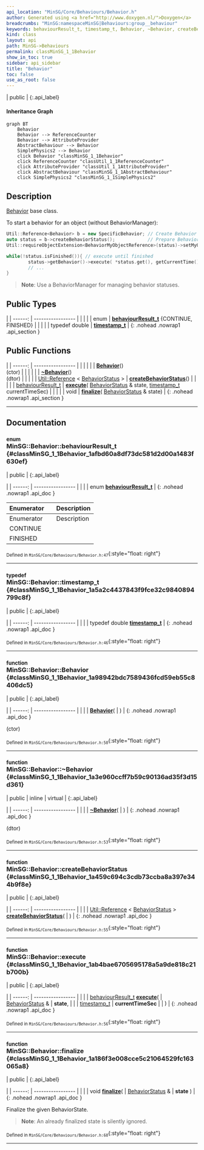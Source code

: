```yaml
---
api_location: "MinSG/Core/Behaviours/Behavior.h"
author: Generated using <a href="http://www.doxygen.nl/">Doxygen</a>
breadcrumbs: "MinSG:namespaceMinSG|Behaviours:group__behaviour"
keywords: behaviourResult_t, timestamp_t, Behavior, ~Behavior, createBehaviorStatus, execute, finalize, doPrepareBehaviorStatus, doBeforeInitialExecute, doExecute2, doFinalize
kind: class
layout: api
path: MinSG->Behaviours
permalink: classMinSG_1_1Behavior
show_in_toc: true
sidebar: api_sidebar
title: "Behavior"
toc: false
use_as_root: false
---
```


| public |
{:.api_label}

#### Inheritance Graph

```mermaid
graph BT
	Behavior
	Behavior --> ReferenceCounter
	Behavior --> AttributeProvider
	AbstractBehaviour --> Behavior
	SimplePhysics2 --> Behavior
	click Behavior "classMinSG_1_1Behavior"
	click ReferenceCounter "classUtil_1_1ReferenceCounter"
	click AttributeProvider "classUtil_1_1AttributeProvider"
	click AbstractBehaviour "classMinSG_1_1AbstractBehaviour"
	click SimplePhysics2 "classMinSG_1_1SimplePhysics2"
```

## Description



 [Behavior](classMinSG_1_1Behavior) base class.

To start a behavior for an object (without BehaviorManager):

```cpp
Util::Reference<Behavior> b = new SpecificBehavior; // Create Behavior object (can be used for several objects)
auto status = b->createBehaviorStatus();            // Prepare BehaviorStatus for animated object 
Util::requireObjectExtension<BehaviorMyObjectReference>(status)->setMyObject(myObject); // start behavior for the object

while(!status.isFinished()){ // execute until finished
        status->getBehavior()->execute( *status.get(), getCurrentTime() );
        // ...
}

```



> **Note**: Use a BehaviorManager for managing behavior statuses.






## Public Types

|
| ------: | ----------------- |
|  | |
| enum | **[behaviourResult_t](#classMinSG_1_1Behavior_1afbd60a8df73dc581d2d00a1483f630ef)** {CONTINUE, FINISHED} |
|  | |
| typedef double | **[timestamp_t](#classMinSG_1_1Behavior_1a5a2c4437843f9fce32c9840894799c8f)**  |
{: .nohead .nowrap1 .api_section }


## Public Functions

|
| ------: | ----------------- |
|  | |
|  | **[Behavior](#classMinSG_1_1Behavior_1a98942bdc7589436fcd59eb55c8406dc5)**() <br/> (ctor) |
|  | |
|  | **[~Behavior](#classMinSG_1_1Behavior_1a3e960ccff7b59c90136ad35f3d15d361)**() <br/> (dtor) |
|  | |
| [Util::Reference](classUtil_1_1Reference) < [BehaviorStatus](classMinSG_1_1BehaviorStatus) > | **[createBehaviorStatus](#classMinSG_1_1Behavior_1a459c694c3cdb73ccba8a397e344b9f8e)**() |
|  | |
| [behaviourResult_t](classMinSG_1_1Behavior#classMinSG_1_1Behavior_1afbd60a8df73dc581d2d00a1483f630ef) | **[execute](#classMinSG_1_1Behavior_1ab4bae6705695178a5a9de818c21b700b)**( [BehaviorStatus](classMinSG_1_1BehaviorStatus) & state,  [timestamp_t](classMinSG_1_1Behavior#classMinSG_1_1Behavior_1a5a2c4437843f9fce32c9840894799c8f)  currentTimeSec) |
|  | |
| void | **[finalize](#classMinSG_1_1Behavior_1a186f3e008cce5c21064529fc163065a8)**( [BehaviorStatus](classMinSG_1_1BehaviorStatus) & state) |
{: .nohead .nowrap1 .api_section }


-------------------------------------------------------------------

## Documentation

### <small>enum</small><br/> MinSG::Behavior::behaviourResult_t {#classMinSG_1_1Behavior_1afbd60a8df73dc581d2d00a1483f630ef}

| public |
{:.api_label}

|
| ------: | ----------------- |
|  |
| enum **[behaviourResult_t](#classMinSG_1_1Behavior_1afbd60a8df73dc581d2d00a1483f630ef)** |
{: .nohead .nowrap1 .api_doc }

| Enumerator |  | Description | 
| ---------- | -- | ----------- | 
| Enumerator |  | Description | 
| CONTINUE   |  |             | 
| FINISHED   |  |             | 





<sub>Defined in `MinSG/Core/Behaviours/Behavior.h:47`</sub>{:style="float: right"}

-------------------------------------------------------------------

### <small>typedef</small><br/> MinSG::Behavior::timestamp_t {#classMinSG_1_1Behavior_1a5a2c4437843f9fce32c9840894799c8f}

| public |
{:.api_label}

|
| ------: | ----------------- |
|  |
| typedef double **[timestamp_t](#classMinSG_1_1Behavior_1a5a2c4437843f9fce32c9840894799c8f)**  |
{: .nohead .nowrap1 .api_doc }





<sub>Defined in `MinSG/Core/Behaviours/Behavior.h:46`</sub>{:style="float: right"}

-------------------------------------------------------------------

### <small>function</small><br/> MinSG::Behavior::Behavior {#classMinSG_1_1Behavior_1a98942bdc7589436fcd59eb55c8406dc5}

| public |
{:.api_label}

|
| ------: | ----------------- |
|  |
|  **[Behavior](#classMinSG_1_1Behavior_1a98942bdc7589436fcd59eb55c8406dc5)**( |  ) |
{: .nohead .nowrap1 .api_doc }

(ctor)





<sub>Defined in `MinSG/Core/Behaviours/Behavior.h:50`</sub>{:style="float: right"}

-------------------------------------------------------------------

### <small>function</small><br/> MinSG::Behavior::~Behavior {#classMinSG_1_1Behavior_1a3e960ccff7b59c90136ad35f3d15d361}

| public | inline | virtual |
{:.api_label}

|
| ------: | ----------------- |
|  |
|  **[~Behavior](#classMinSG_1_1Behavior_1a3e960ccff7b59c90136ad35f3d15d361)**( |  ) |
{: .nohead .nowrap1 .api_doc }

(dtor)





<sub>Defined in `MinSG/Core/Behaviours/Behavior.h:53`</sub>{:style="float: right"}

-------------------------------------------------------------------

### <small>function</small><br/> MinSG::Behavior::createBehaviorStatus {#classMinSG_1_1Behavior_1a459c694c3cdb73ccba8a397e344b9f8e}

| public |
{:.api_label}

|
| ------: | ----------------- |
|  |
| [Util::Reference](classUtil_1_1Reference) < [BehaviorStatus](classMinSG_1_1BehaviorStatus) > **[createBehaviorStatus](#classMinSG_1_1Behavior_1a459c694c3cdb73ccba8a397e344b9f8e)**( |  ) |
{: .nohead .nowrap1 .api_doc }





<sub>Defined in `MinSG/Core/Behaviours/Behavior.h:55`</sub>{:style="float: right"}

-------------------------------------------------------------------

### <small>function</small><br/> MinSG::Behavior::execute {#classMinSG_1_1Behavior_1ab4bae6705695178a5a9de818c21b700b}

| public |
{:.api_label}

|
| ------: | ----------------- |
|  |
| [behaviourResult_t](classMinSG_1_1Behavior#classMinSG_1_1Behavior_1afbd60a8df73dc581d2d00a1483f630ef) **[execute](#classMinSG_1_1Behavior_1ab4bae6705695178a5a9de818c21b700b)**( |  [BehaviorStatus](classMinSG_1_1BehaviorStatus) & | **state**, |
| |  [timestamp_t](classMinSG_1_1Behavior#classMinSG_1_1Behavior_1a5a2c4437843f9fce32c9840894799c8f)  | **currentTimeSec** |
|   ) |
{: .nohead .nowrap1 .api_doc }





<sub>Defined in `MinSG/Core/Behaviours/Behavior.h:56`</sub>{:style="float: right"}

-------------------------------------------------------------------

### <small>function</small><br/> MinSG::Behavior::finalize {#classMinSG_1_1Behavior_1a186f3e008cce5c21064529fc163065a8}

| public |
{:.api_label}

|
| ------: | ----------------- |
|  |
| void **[finalize](#classMinSG_1_1Behavior_1a186f3e008cce5c21064529fc163065a8)**( |  [BehaviorStatus](classMinSG_1_1BehaviorStatus) & | **state** ) |
{: .nohead .nowrap1 .api_doc }



Finalize the given BehaviorState.
> **Note**: An already finalized state is silently ignored.






<sub>Defined in `MinSG/Core/Behaviours/Behavior.h:60`</sub>{:style="float: right"}

-------------------------------------------------------------------

